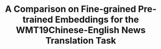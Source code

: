 ---
title: "A Comparison on Fine-grained Pre-trained Embeddings for the WMT19Chinese-English News Translation Task"
collection: publications
permalink: /publication/wmt-2019-comparison
venue: 'Proceedings of the Fourth Conference on Machine Translation (Volume 2: Shared Task Papers, Day 1)'
paperurl: 'https://www.aclweb.org/anthology/W19-5324.pdf'
paperurltext: 'pdf'
bibtex: 'https://www.aclweb.org/anthology/W19-5324.bib'
citation: '<b>Zhenhao Li</b>, Lucia Specia. A Comparison on Fine-grained Pre-trained Embeddings for the WMT19Chinese-English News Translation Task. In <i>Proceedings of the Fourth Conference on Machine Translation (Volume 2: Shared Task Papers, Day 1)</i>, 2019.'
---
